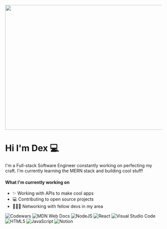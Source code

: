 
<p align="center">
  <img width="800" height="400" src="https://user-images.githubusercontent.com/76702714/164892801-99a09c47-b9de-4cb9-9cf6-49da6c20e80b.png">
</p>

# Hi I'm Dex 💻

I'm a Full-stack Software Engineer constantly working on perfecting my craft. I'm currently learning the MERN stack and building cool stuff!


#### What I'm currently working on

- ✨ Working with APIs to make cool apps
- 💻 Contributing to open source projects
- 👩🏾‍💻 Networking with fellow devs in my area



![Codewars](https://img.shields.io/badge/Codewars-B1361E?style=for-the-badge&logo=codewars&logoColor=grey)
![MDN Web Docs](https://img.shields.io/badge/MDN_Web_Docs-black?style=for-the-badge&logo=mdnwebdocs&logoColor=pink)
![NodeJS](https://img.shields.io/badge/node.js-6DA55F?style=for-the-badge&logo=node.js&logoColor=pink)
![React](https://img.shields.io/badge/react-%2320232a.svg?style=for-the-badge&logo=react&logoColor=%2361DAFB)
![Visual Studio Code](https://img.shields.io/badge/Visual%20Studio%20Code-0078d7.svg?style=for-the-badge&logo=visual-studio-code&logoColor=pink)
![HTML5](https://img.shields.io/badge/html5-%23E34F26.svg?style=for-the-badge&logo=html5&logoColor=pink)
![JavaScript](https://img.shields.io/badge/javascript-%23323330.svg?style=for-the-badge&logo=javascript&logoColor=%23F7DF1E)
![Notion](https://img.shields.io/badge/Notion-%23000000.svg?style=for-the-badge&logo=notion&logoColor=pink)

<!--
**Dex-theDev/Dex-theDev** is a ✨ _special_ ✨ repository because its `README.md` (this file) appears on your GitHub profile.

Here are some ideas to get you started:

- 🔭 I’m currently working on ...
- 🌱 I’m currently learning ...
- 👯 I’m looking to collaborate on ...
- 🤔 I’m looking for help with ...
- 💬 Ask me about ...
- 📫 How to reach me: ...
- 😄 Pronouns: ...
- ⚡ Fun fact: ...
-->

